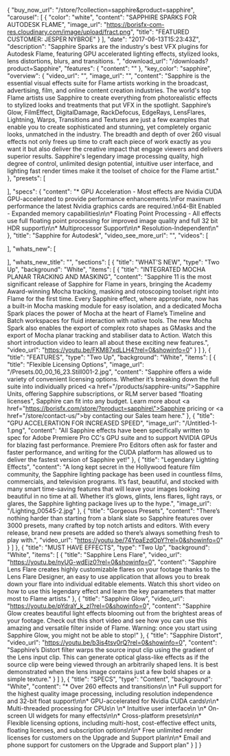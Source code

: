 {
  "buy_now_url": "/store/?collection=sapphire&product=sapphire",
  "carousel": [
    {
      "color": "white",
      "content": "SAPPHIRE SPARKS FOR AUTODESK FLAME",
      "image_url": "https://borisfx-com-res.cloudinary.com/image/upload/fract.png",
      "title": "FEATURED CUSTOMER: JESPER NYBROE"
    }
  ],
  "date": "2017-06-13T15:23:43Z",
  "description": "Sapphire Sparks are the industry's best VFX plugins for Autodesk Flame, featuring GPU accelerated lighting effects, stylized looks, lens distortions, blurs, and transitions. ",
  "download_url": "/downloads?product=Sapphire",
  "features": {
    "content": ""
  },
  "key_color": "sapphire",
  "overview": {
    "video_url": "",
    "image_url": "",
    "content": "Sapphire is the essential visual effects suite for Flame artists working in the broadcast, advertising, film, and online content creation industries. The world's top Flame artists use Sapphire to create everything from photorealistic effects to stylized looks and treatments that put VFX in the spotlight. Sapphire’s Glow, FilmEffect, DigitalDamage, RackDefocus, EdgeRays, LensFlares, Lightning, Warps, Transitions and Textures are just a few examples that enable you to create sophisticated and stunning, yet completely organic looks, unmatched in the industry. The breadth and depth of over 260 visual effects not only frees up time to craft each piece of work exactly as you want it but also deliver the creative impact that engage viewers and delivers superior results. Sapphire's legendary image processing quality, high degree of control, unlimited design potential, intuitive user interface, and lighting fast render times make it the toolset of choice for the Flame artist."
  },
  "presets": [

  ],
  "specs": {
    "content": "* GPU Acceleration - Most effects are Nvidia CUDA GPU-accelerated to provide performance enhancements.\nFor maximum performance the latest Nvidia graphics cards are required.\n64-Bit Enabled - Expanded memory capabilities\n\n* Floating Point Processing - All effects use full floating point processing for improved image quality and full 32 bit HDR support\n\n* Multiprocessor Support\n\n* Resolution-Independent\n"
  },
  "title": "Sapphire for Autodesk",
  "video_see_more_url": "",
  "videos": [

  ],
  "whats_new": [

  ],
  "whats_new_title": "",
  "sections": [
    {
      "title": "WHAT'S NEW",
      "type": "Two Up",
      "background": "White",
      "items": [
        {
          "title": "INTEGRATED MOCHA PLANAR TRACKING AND MASKING",
          "content": "Sapphire 11 is the most significant release of Sapphire for Flame in years, bringing the Academy Award-winning Mocha tracking, masking and rotoscoping toolset right into Flame for the first time. Every Sapphire effect, where appropriate, now has a built-in Mocha masking module for easy isolation, and a dedicated Mocha Spark places the power of Mocha at the heart of Flame’s Timeline and Batch workspaces for fluid interaction with native tools. The new Mocha Spark also enables the export of complex roto shapes as GMasks and the export of Mocha planar tracking and stabiliser data to Action. Watch this short introduction video to learn all about these exciting new features.",
          "video_url": "https://youtu.be/FKM87xdLLH4?rel=0&showinfo=0"
        }
      ]
    },
    {
      "title": "FEATURES",
      "type": "Two Up",
      "background": "White",
      "items": [
        {
          "title": "Flexible Licensing Options",
          "image_url": "/Presets.00_00_16_23.Still001-2.jpg",
          "content": "Sapphire offers a wide variety of convenient licensing options. Whether it’s breaking down the full suite into individually priced <a href=\"/products/sapphire-units/\">Sapphire Units</a>, offering Sapphire subscriptions, or RLM server based “floating licenses\", Sapphire can fit into any budget. Learn more about <a href=\"https://borisfx.com/store/?product=sapphire\">Sapphire pricing</a> or <a href=\"/store/contact-us/\">by contacting our Sales team here.</a>"
        },
        {
          "title": "GPU ACCELERATION FOR INCREASED SPEED",
          "image_url": "/Untitled-1-1.png",
          "content": "All Sapphire effects have been specifically written to spec for Adobe Premiere Pro CC's GPU suite and to support NVIDIA GPUs for blazing fast performance. Premiere Pro Editors often ask for faster and faster performance, and writing for the CUDA platform has allowed us to deliver the fastest version of Sapphire yet!"
        },
        {
          "title": "Legendary Lighting Effects",
          "content": "A long kept secret in the Hollywood feature film community, the Sapphire lighting package has been used in countless films, commercials, and television programs. It’s fast, beautiful, and stocked with many smart time-saving features that will leave your images looking beautiful in no time at all. Whether it’s glows, glints, lens flares, light rays, or glares, the Sapphire lighting package lives up to the hype.",
          "image_url": "/Lighting_00545-2.jpg"
        },
        {
          "title": "Gorgeous Presets",
          "content": "There’s nothing harder than starting from a blank slate so Sapphire features over 3000 presets, many crafted by top notch artists and editors. With every release, brand new presets are added so there’s always something fresh to play with.",
          "video_url": "https://youtu.be/74YpaEzdOpY?rel=0&showinfo=0"
        }
      ]
    },
    {
      "title": "MUST HAVE EFFECTS",
      "type": "Two Up",
      "background": "White",
      "items": [
        {
          "title": "Sapphire Lens Flare",
          "video_url": "https://youtu.be/nyUG-wdEjz0?rel=0&showinfo=0",
          "content": "Sapphire Lens Flare creates highly customizable flares on your footage thanks to the Lens Flare Designer, an easy to use application that allows you to break down your flare into individual editable elements. Watch this short video on how to use this legendary effect and learn the key parameters that matter most to Flame artists."
        },
        {
          "title": "Sapphire Glow",
          "video_url": "https://youtu.be/pYdraY_k_zI?rel=0&showinfo=0",
          "content": "Sapphire Glow creates beautiful light effects blooming out from the brightest areas of your footage. Check out this short video and see how you can use this amazing and versatile filter inside of Flame. Warning: once you start using Sapphire Glow, you might not be able to stop!"
        },
        {
          "title": "Sapphire Distort",
          "video_url": "https://youtu.be/b3is4tsv0rQ?rel=0&showinfo=0",
          "content": "Sapphire’s Distort filter warps the source input clip using the gradient of the Lens input clip. This can generate optical glass-like effects as if the source clip were being viewed through an arbitrarily shaped lens. It is best demonstrated when the lens image contains just a few bold shapes or a simple texture."
        }
      ]
    },
    {
      "title": "SPECS",
      "type": "Content",
      "background": "White",
      "content": "* Over 260 effects and transitions\n \n* Full support for the highest quality image processing, including resolution independence and 32-bit float support\n\n* GPU-accelerated for Nvidia CUDA cards\n\n* Multi-threaded processing for CPUs\n \n* Intuitive user interface\n \n* On-screen UI widgets for many effects\n\n* Cross-platform presets\n\n* Flexible licensing options, including multi-host, cost-effective effect units, floating licenses, and subscription options\n\n* Free unlimited render licenses for customers on the Upgrade and Support plan\n\n* Email and phone support for customers on the Upgrade and Support plan"
    }
  ]
}
